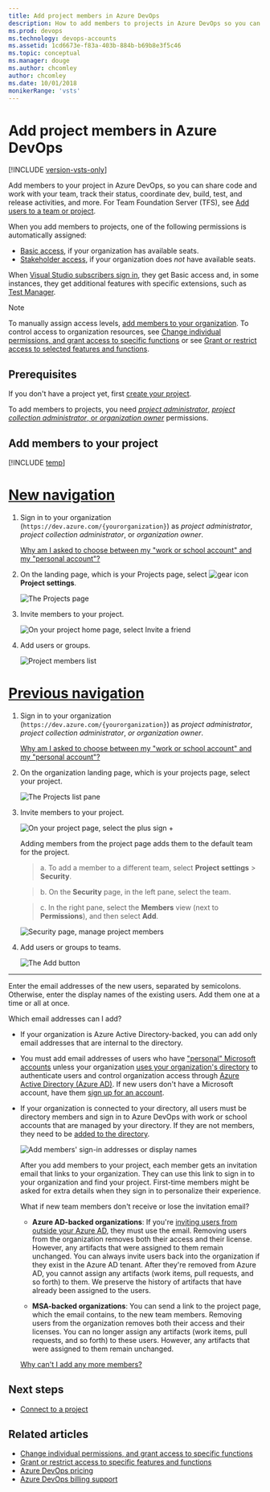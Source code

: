 ```yaml
---
title: Add project members in Azure DevOps
description: How to add members to projects in Azure DevOps so you can share code, work with your team, track status, coordinate dev, build, test, and release activities
ms.prod: devops
ms.technology: devops-accounts
ms.assetid: 1cd6673e-f83a-403b-884b-b69b8e3f5c46
ms.topic: conceptual
ms.manager: douge
ms.author: chcomley
author: chcomley
ms.date: 10/01/2018
monikerRange: 'vsts'
---
```

# Add project members in Azure DevOps

[!INCLUDE [version-vsts-only](../../_shared/version-vsts-only.md)]

Add members to your project in Azure DevOps, so you can share code and work with your team, track their status, coordinate dev, build, test, and release activities, and more. For Team Foundation Server (TFS), see [Add users to a team or project](../../organizations/security/add-users-team-project.md).

When you add members to projects, one of the following permissions is automatically assigned:

* [Basic access](https://visualstudio.microsoft.com/team-services/compare-features/),
if your organization has available seats.
* [Stakeholder access](https://visualstudio.microsoft.com/team-services/compare-features/),
if your organization does *not* have available seats.

When [Visual Studio subscribers sign in](https://visualstudio.microsoft.com/products/subscriber-benefits-vs), they get Basic access and, in some instances, they get additional features with specific extensions, such as [Test Manager](https://marketplace.visualstudio.com/items?itemName=ms.vss-testmanager-web).

> [!NOTE]
> To manually assign access levels, [add members to your organization](add-organization-users.md). To control access to organization resources, see [Change individual permissions, and grant access to specific functions](../../organizations/security/change-individual-permissions.md) or see [Grant or restrict access to selected features and functions](../../organizations/security/restrict-access.md).

## Prerequisites

If you don't have a project yet, first [create your project](../projects/connect-to-projects.md).

To add members to projects, you need [*project administrator*](../security/set-project-collection-level-permissions.md), [*project collection administrator*, or *organization owner*](faq-add-team-members.md#find-pca-owner) permissions.

## Add members to your project

[!INCLUDE [temp](../../_shared/new-navigation.md)]  

# [New navigation](#tab/new-nav)

1. Sign in to your organization (`https://dev.azure.com/{yourorganization}`) as *project administrator*, *project collection administrator*, or *organization owner*.

   [Why am I asked to choose between my "work or school account" and my "personal account"?](faq-add-team-members.md#ChooseOrgAcctMSAcct)

2. On the landing page, which is your Projects page, select  ![gear icon](../../_img/icons/gear-icon.png) **Project settings**.

   ![The Projects page](../../_shared/_img/settings/open-project-settings-vert-brn.png)

3. Invite members to your project.

   ![On your project home page, select Invite a friend](_img/add-team-members/add-member-to-project.png)

4. Add users or groups.

    ![Project members list](_img/add-team-members/add-user-or-group-to-project.png)

# [Previous navigation](#tab/previous-nav)

1. Sign in to your organization (`https://dev.azure.com/{yourorganization}`) as *project administrator*, *project collection administrator*, *or organization owner*.

   [Why am I asked to choose between my "work or school account" and my "personal account"?](faq-add-team-members.md#ChooseOrgAcctMSAcct)

2. On the organization landing page, which is your projects page,  select your project.

   ![The Projects list pane](_img/add-team-members/select-team-project-updated-ui.png)

3. Invite members to your project.

   ![On your project page, select the plus sign +](_img/add-team-members/invite-team-existing.png)

    Adding members from the project page adds them to the default team for the project.

    > a. To add a member to a different team, select **Project settings** > **Security**.

    > b. On the **Security** page, in the left pane, select the team.

    > c. In the right pane, select the **Members** view (next to **Permissions**), and then select **Add**.

    ![Security page, manage project members](_img/add-team-members/security-manage-project-members.png)

4. Add users or groups to teams.

   ![The Add button](_img/add-team-members/invite-members.png)

---

 Enter the email addresses of the new users, separated by semicolons. Otherwise, enter the display names of the existing users. Add them one at a time or all at once.

Which email addresses can I add?

* If your organization is Azure Active Directory-backed, you can add only email addresses that are internal to the directory.

* You must add email addresses of users who have ["personal" Microsoft accounts](https://www.microsoft.com/account) unless your organization [uses your organization's directory](faq-add-team-members.md#ConnectedDirectory) to authenticate users and control organization access through [Azure Active Directory (Azure AD)](https://azure.microsoft.com/documentation/articles/active-directory-whatis/). If new users don't have a Microsoft account, have them [sign up for an account](https://signup.live.com/).

* If your organization is connected to your directory, all users must be directory members and sign in to Azure DevOps with work or school accounts that are managed by your directory. If they are not members, they need to be [added to the directory](add-external-user.md).

  ![Add members' sign-in addresses or display names](_img/add-team-members/add-user-or-group-to-project.png)

  After you add members to your project, each member gets an invitation email that links to your organization. They can use this link to sign in to your organization and find your project. First-time members might be asked for extra details when they sign in to personalize their experience.

    What if new team members don't receive or lose the invitation email?

  * **Azure AD-backed organizations**: If you're [inviting users from outside your Azure AD](/azure/active-directory/active-directory-b2b-what-is-azure-ad-b2b), they must use the email. Removing users from the organization removes both their access and their license. However, any artifacts that were assigned to them remain unchanged. You can always invite users back into the organization if they exist in the Azure AD tenant. After they're removed from Azure AD, you cannot assign any artifacts (work items, pull requests, and so forth) to them. We preserve the history of artifacts that have already been assigned to the users.

  * **MSA-backed organizations**: You can send a link to the project page, which the email contains, to the new team members. Removing users from the organization removes both their access and their licenses. You can no longer assign any artifacts (work items, pull requests, and so forth) to these users. However, any artifacts that were assigned to them remain unchanged.

   [Why can't I add any more members?](faq-add-team-members.md#cant-add-users)

## Next steps

* [Connect to a project](../projects/connect-to-projects.md)

## Related articles

* [Change individual permissions, and grant access to specific functions](../../organizations/security/change-individual-permissions.md)
* [Grant or restrict access to specific features and functions](../../organizations/security/restrict-access.md)
* [Azure DevOps pricing](https://azure.microsoft.com/pricing/details/devops/azure-devops-services/)
* [Azure DevOps billing support](https://azure.microsoft.com/support/devops/) 